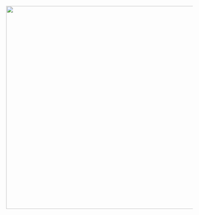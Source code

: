 <p>
  <img width="550" src="https://res.cloudinary.com/uethehe/image/upload/v1644847578/Screenshot_46_r8ekkq.png"/>
</p>
